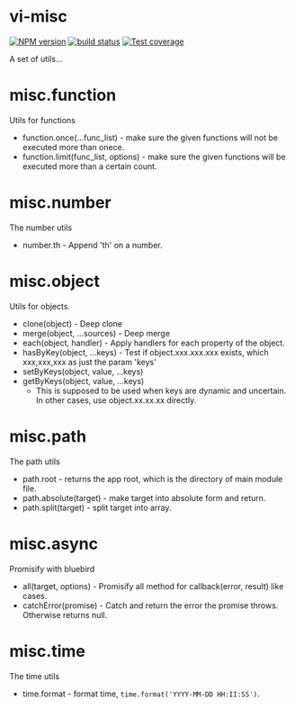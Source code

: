# vi-misc

[![NPM version][npm-image]][npm-url]
[![build status][travis-image]][travis-url]
[![Test coverage][coveralls-image]][coveralls-url]

A set of utils...

# misc.function
Utils for functions

* function.once(...func_list) - make sure the given functions will not be executed more than onece.
* function.limit(func_list, options) - make sure the given functions will be executed more than a certain count.

# misc.number
The number utils

* number.th - Append 'th' on a number.

# misc.object
Utils for objects.

* clone(object) - Deep clone
* merge(object, ...sources) - Deep merge
* each(object, handler) - Apply handlers for each property of the object.
* hasByKey(object, ...keys) - Test if object.xxx.xxx.xxx exists, which xxx,xxx,xxx as just the param 'keys'
* setByKeys(object, value, ...keys)
* getByKeys(object, value, ...keys)
  * This is supposed to be used when keys are dynamic and uncertain. In other cases, use object.xx.xx.xx directly.

# misc.path
The path utils

* path.root - returns the app root, which is the directory of main module file.
* path.absolute(target) - make target into absolute form and return.
* path.split(target) - split target into array.

# misc.async
Promisify with bluebird

* all(target, options) - Promisify all method for callback(error, result) like cases.
* catchError(promise) - Catch and return the error the promise throws. Otherwise returns null.

# misc.time
The time utils

* time.format - format time, `time.format('YYYY-MM-DD HH:II:SS')`.


[npm-image]: https://img.shields.io/npm/v/vi-misc.svg?style=flat-square
[npm-url]: https://www.npmjs.com/package/vi-misc
[travis-image]: https://img.shields.io/travis/viRingbells/vi-misc/master.svg?style=flat-square
[travis-url]: https://travis-ci.org/viRingbells/vi-misc
[coveralls-image]: https://img.shields.io/codecov/c/github/viRingbells/vi-misc.svg?style=flat-square
[coveralls-url]: https://codecov.io/github/viRingbells/vi-misc?branch=master
